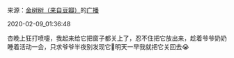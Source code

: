 来源：[金树树（来自豆瓣）](https://www.douban.com/people/147024697/)的[广播](https://www.douban.com/people/147024697/status/2799312409/)


2020-02-09_01:36:48


杏晚上狂打喷嚏，我起来给它把窗子都关上了，忍不住把它放出来，趁着爷爷奶奶睡着活动一会，只求爷爷半夜别发现它🙏明天一早我就把它关回去😭
